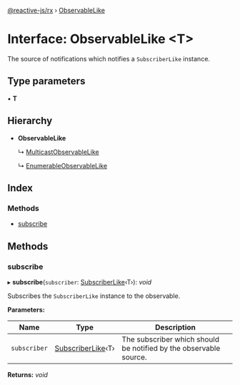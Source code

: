 [@reactive-js/rx](../README.md) › [ObservableLike](observablelike.md)

# Interface: ObservableLike <**T**>

The source of notifications which notifies a `SubscriberLike` instance.

## Type parameters

▪ **T**

## Hierarchy

* **ObservableLike**

  ↳ [MulticastObservableLike](multicastobservablelike.md)

  ↳ [EnumerableObservableLike](enumerableobservablelike.md)

## Index

### Methods

* [subscribe](observablelike.md#subscribe)

## Methods

###  subscribe

▸ **subscribe**(`subscriber`: [SubscriberLike](subscriberlike.md)‹T›): *void*

Subscribes the `SubscriberLike` instance to the observable.

**Parameters:**

Name | Type | Description |
------ | ------ | ------ |
`subscriber` | [SubscriberLike](subscriberlike.md)‹T› | The subscriber which should be notified by the observable source.  |

**Returns:** *void*
